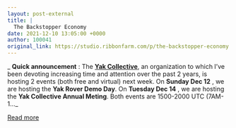 ```yaml
---
layout: post-external
title: |
  The Backstopper Economy
date: 2021-12-10 13:05:00 +0000
author: 100041
original_link: https://studio.ribbonfarm.com/p/the-backstopper-economy
---
```


_ **Quick announcement** : The **[Yak Collective](https://studio.ribbonfarm.com/subscribe?utm_medium=rss&utm_content=45297052)**, an organization to which I’ve been devoting increasing time and attention over the past 2 years, is hosting 2 events (both free and virtual) next week. On **Sunday Dec 12** , we are hosting the **Yak Rover Demo Day**. On **Tuesday Dec 14** , we are hosting the **Yak Collective Annual Meting**. Both events are 1500-2000 UTC (7AM-1…_

[Read more](https://studio.ribbonfarm.com/p/the-backstopper-economy)
